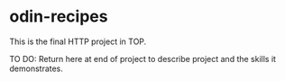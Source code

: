 # odin-recipes

This is the final HTTP project in TOP. 

TO DO:
Return here at end of project to describe project and the skills it demonstrates.